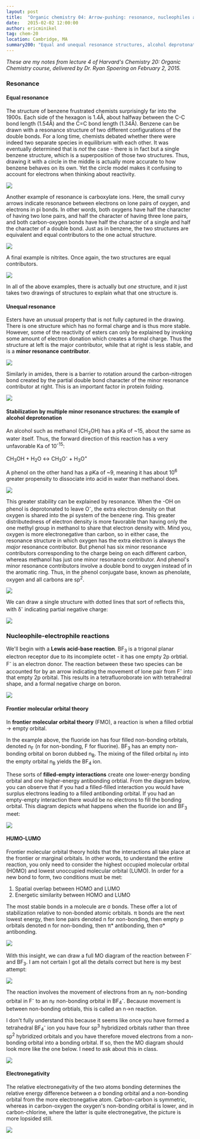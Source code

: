 ```yaml
---
layout: post
title:  "Organic chemistry 04: Arrow-pushing: resonance, nucleophiles and electrophiles"
date:   2015-02-02 12:00:00
author: ericminikel
tag: chem-20
location: Cambridge, MA
summary200: "Equal and unequal resonance structures, alcohol deprotonation, nucleophile-electrophile interactions, frontier molecular orbital theory, HOMOs, LUMOs and electronegativity."
---
```


*These are my notes from lecture 4 of Harvard's Chemistry 20: Organic Chemistry course, delivered by Dr. Ryan Spoering on February 2, 2015.*

### Resonance

#### Equal resonance

The structure of benzene frustrated chemists surprisingly far into the 1900s. Each side of the hexagon is 1.4&Aring;, about halfway between the C-C bond length (1.54&Aring;) and the C=C bond length (1.34&Aring;). Benzene can be drawn with a resonance structure of two different configurations of the double bonds. For a long time, chemists debated whether there were indeed two separate species in equilibrium with each other. It was eventually determined that is *not* the case - there is in fact but a single benzene structure, which is a superposition of those two structures. Thus, drawing it with a circle in the middle is actually more accurate to how benzene behaves on its own. Yet the circle model makes it confusing to account for electrons when thinking about reactivity.

![](/media/2015/02/benzene-resonance.png)

Another example of resonance is carboxylate ions. Here, the small curvy arrows indicate resonance between electrons on lone pairs of oxygen, and electrons in pi bonds. In other words, both oxygens have half the character of having two lone pairs, and half the character of having three lone pairs, and both carbon-oxygen bonds have half the character of a single and half the character of a double bond. Just as in benzene, the two structures are equivalent and equal contributors to the one actual structure.

![](/media/2015/02/carboxylate-resonance.png)

A final example is nitrites. Once again, the two structures are equal contributors.

![](/media/2015/02/nitrite-resonance.png)

In all of the above examples, there is actually but *one* structure, and it just takes two drawings of structures to explain what that one structure is.

#### Unequal resonance

Esters have an unusual property that is not fully captured in the drawing. There is one structure which has no formal charge and is thus more stable. However, some of the reactivity of esters can only be explained by invoking some amount of electron donation which creates a formal charge. Thus the structure at left is the major contributor, while that at right is less stable, and is a **minor resonance contributor**.

![](/media/2015/02/ester-resonance.png)

Similarly in amides, there is a barrier to rotation around the carbon-nitrogen bond created by the partial double bond character of the minor resonance contributor at right. This is an important factor in protein folding.

![](/media/2015/02/amide-resonance.png)

#### Stabilization by multiple minor resonance structures: the example of alcohol deprotonation

An alcohol such as methanol (CH<sub>3</sub>OH) has a pKa of ~15, about the same as water itself. Thus, the forward direction of this reaction has a very unfavorable Ka of 10<sup>-15</sup>:

CH<sub>3</sub>OH + H<sub>2</sub>O &harr; CH<sub>3</sub>O<sup>-</sup> + H<sub>3</sub>O<sup>+</sup>

A phenol on the other hand has a pKa of ~9, meaning it has about 10<sup>6</sup> greater propensity to dissociate into acid in water than methanol does.

![](/media/2015/02/phenol-deprotonation.png)

This greater stability can be explained by resonance. When the -OH on phenol is deprotonated to leave O<sup>-</sup>, the extra electron density on that oxygen is shared into the pi system of the benzene ring. This greater distributedness of electron density is more favorable than having only the one methyl group in methanol to share that electron density with. Mind you, oxygen is more electronegative than carbon, so in either case, the resonance structure in which oxygen has the extra electron is always the *major* resonance contributor. But phenol has six minor resonance contributors corresponding to the charge being on each different carbon, whereas methanol has just one minor resonance contributor. And phenol's minor resonance contributors involve a double bond to oxygen instead of in the aromatic ring. Thus, in the phenol conjugate base, known as phenolate, oxygen and all carbons are sp<sup>2</sup>.

![](/media/2015/02/phenolate-many-minor-resonance-contributors.png)

We can draw a single structure with dotted lines that sort of reflects this, with &delta;<sup>-</sup> indicating partial negative charge:

![](/media/2015/02/phenolate-single-structure.png)

### Nucleophile-electrophile reactions

We'll begin with a **Lewis acid-base reaction**. BF<sub>3</sub> is a trigonal planar electron receptor due to its incomplete octet - it has one empty 2p orbtial. F<sup>-</sup> is an electron donor. The reaction between these two species can be accounted for by an arrow indicating the movement of lone pair from F<sup>-</sup> into that empty 2p orbital. This results in a tetrafluoroborate ion with tetrahedral shape, and a formal negative charge on boron.

![](/media/2015/02/boron-tetrafluorate-reaction.png)

#### Frontier molecular orbital theory

In **frontier molecular orbital theory** (FMO), a reaction is when a filled orbtial &rarr; empty orbital.

In the example above, the fluoride ion has four filled non-bonding orbitals, denoted n<sub>F</sub> (n for non-bonding, F for fluorine). BF<sub>3</sub> has an empty non-bonding orbital on boron dubbed n<sub>B</sub>. The mixing of the filled orbital n<sub>F</sub> into the empty orbital n<sub>B</sub> yields the BF<sub>4</sub> ion.

These sorts of **filled-empty interactions** create one lower-energy bonding orbital and one higher-energy antibonding orbtial. From the diagram below, you can observe that if you had a filled-filled interaction you would have surplus electrons leading to a filled antibonding orbital. If you had an empty-empty interaction there would be no electrons to fill the bonding orbital. This diagram depicts what happens when the fluoride ion and BF<sub>3</sub> meet:

![](/media/2015/02/bf4--mo-diagram.png)

#### HUMO-LUMO

Frontier molecular orbital theory holds that the interactions all take place at the frontier or marginal orbitals. In other words, to understand the entire reaction, you only need to consider the highest occupied molecular orbital (HOMO) and lowest unoccupied molecular orbital (LUMO). In order for a new bond to form, two conditions must be met:

1. Spatial overlap between HOMO and LUMO
2. Energetic similarity between HOMO and LUMO

The most stable bonds in a molecule are &sigma; bonds. These offer a lot of stabilization relative to non-bonded atomic orbitals. &pi; bonds are the next lowest energy, then lone pairs denoted n for non-bonding, then empty p orbitals denoted n for non-bonding, then &pi;* antibonding, then &sigma;* antibonding.

![](/media/2015/02/mo-relative-energies.png)

With this insight, we can draw a full MO diagram of the reaction between F<sup>-</sup> and BF<sub>3</sub>. I am not certain I got all the details correct but here is my best attempt:

![](/media/2015/02/bf4--mo-diagram-full-1.png)

The reaction involves the movement of electrons from an n<sub>F</sub> non-bonding orbital in F<sup>-</sup> to an n<sub>F</sub> non-bonding orbital in BF<sub>4</sub><sup>-</sup>. Because movement is between non-bonding orbtials, this is called an n&rarr;n reaction.

I don't fully understand this because it seems like once you have formed a tetrahedral BF<sub>4</sub><sup>-</sup> ion you have four sp<sup>3</sup> hybridized orbitals rather than three sp<sup>2</sup> hybridized orbitals and you have therefore moved electrons from a non-bonding orbital into a bonding orbital. If so, then the MO diagram should look more like the one below. I need to ask about this in class.

![](/media/2015/02/bf4--mo-diagram-full-2.png)

#### Electronegativity

The relative electronegativity of the two atoms bonding determines the relative energy difference between a &sigma; bonding orbital and a non-bonding orbital from the more electronegative atom. Carbon-carbon is symmetric, whereas in carbon-oxygen the oxygen's non-bonding orbital is lower, and in carbon-chlorine, where the latter is quite electronegative, the picture is more lopsided still.

![](/media/2015/02/electronegativity-differences-in-mo-diagrams.png)

